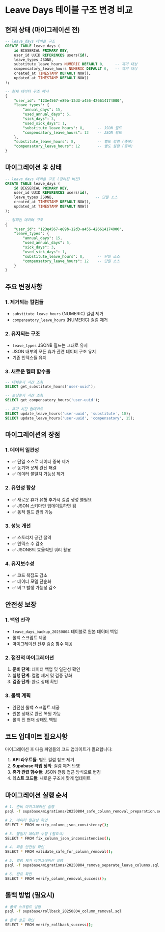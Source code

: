 # Leave Days 테이블 구조 변경 비교

## 현재 상태 (마이그레이션 전)
```sql
-- leave_days 테이블 구조
CREATE TABLE leave_days (
    id BIGSERIAL PRIMARY KEY,
    user_id UUID REFERENCES users(id),
    leave_types JSONB,
    substitute_leave_hours NUMERIC DEFAULT 0,     -- 제거 대상
    compensatory_leave_hours NUMERIC DEFAULT 0,   -- 제거 대상  
    created_at TIMESTAMP DEFAULT NOW(),
    updated_at TIMESTAMP DEFAULT NOW()
);

-- 현재 데이터 구조 예시
{
    "user_id": "123e4567-e89b-12d3-a456-426614174000",
    "leave_types": {
        "annual_days": 15,
        "used_annual_days": 5,
        "sick_days": 3,
        "used_sick_days": 1,
        "substitute_leave_hours": 8,      -- JSON 필드
        "compensatory_leave_hours": 12    -- JSON 필드
    },
    "substitute_leave_hours": 8,          -- 별도 컬럼 (중복)
    "compensatory_leave_hours": 12        -- 별도 컬럼 (중복)
}
```

## 마이그레이션 후 상태
```sql
-- leave_days 테이블 구조 (정리된 버전)
CREATE TABLE leave_days (
    id BIGSERIAL PRIMARY KEY,
    user_id UUID REFERENCES users(id),
    leave_types JSONB,                   -- 단일 소스
    created_at TIMESTAMP DEFAULT NOW(),
    updated_at TIMESTAMP DEFAULT NOW()
);

-- 정리된 데이터 구조
{
    "user_id": "123e4567-e89b-12d3-a456-426614174000",
    "leave_types": {
        "annual_days": 15,
        "used_annual_days": 5,
        "sick_days": 3,
        "used_sick_days": 1,
        "substitute_leave_hours": 8,      -- 단일 소스
        "compensatory_leave_hours": 12    -- 단일 소스
    }
}
```

## 주요 변경사항

### 1. 제거되는 컬럼들
- `substitute_leave_hours` (NUMERIC) 컬럼 제거
- `compensatory_leave_hours` (NUMERIC) 컬럼 제거

### 2. 유지되는 구조
- `leave_types` JSONB 필드는 그대로 유지
- JSON 내부의 모든 휴가 관련 데이터 구조 유지
- 기존 인덱스들 유지

### 3. 새로운 헬퍼 함수들
```sql
-- 대체휴가 시간 조회
SELECT get_substitute_hours('user-uuid');

-- 보상휴가 시간 조회  
SELECT get_compensatory_hours('user-uuid');

-- 휴가 시간 업데이트
SELECT update_leave_hours('user-uuid', 'substitute', 10);
SELECT update_leave_hours('user-uuid', 'compensatory', 15);
```

## 마이그레이션의 장점

### 1. 데이터 일관성
- ✅ 단일 소스로 데이터 중복 제거
- ✅ 동기화 문제 완전 해결
- ✅ 데이터 불일치 가능성 제거

### 2. 유연성 향상
- ✅ 새로운 휴가 유형 추가시 컬럼 생성 불필요
- ✅ JSON 스키마만 업데이트하면 됨
- ✅ 동적 필드 관리 가능

### 3. 성능 개선
- ✅ 스토리지 공간 절약
- ✅ 인덱스 수 감소
- ✅ JSONB의 효율적인 쿼리 활용

### 4. 유지보수성
- ✅ 코드 복잡도 감소
- ✅ 데이터 모델 단순화
- ✅ 버그 발생 가능성 감소

## 안전성 보장

### 1. 백업 전략
- `leave_days_backup_20250804` 테이블로 원본 데이터 백업
- 롤백 스크립트 제공
- 마이그레이션 전후 검증 함수 제공

### 2. 점진적 마이그레이션
1. **준비 단계**: 데이터 백업 및 일관성 확인
2. **실행 단계**: 컬럼 제거 및 검증 강화
3. **검증 단계**: 완료 상태 확인

### 3. 롤백 계획
- 완전한 롤백 스크립트 제공
- 원본 상태로 완전 복원 가능
- 롤백 전 현재 상태도 백업

## 코드 업데이트 필요사항

마이그레이션 후 다음 파일들의 코드 업데이트가 필요합니다:

1. **API 라우트들**: 별도 컬럼 참조 제거
2. **Supabase 타입 정의**: 컬럼 제거 반영
3. **휴가 관련 함수들**: JSON 전용 접근 방식으로 변경
4. **테스트 코드들**: 새로운 구조에 맞게 업데이트

## 마이그레이션 실행 순서

```bash
# 1. 준비 마이그레이션 실행
psql -f supabase/migrations/20250804_safe_column_removal_preparation.sql

# 2. 데이터 일관성 확인
SELECT * FROM verify_column_json_consistency();

# 3. 불일치 데이터 수정 (필요시)
SELECT * FROM fix_column_json_inconsistencies();

# 4. 최종 안전성 확인
SELECT * FROM validate_safe_for_column_removal();

# 5. 컬럼 제거 마이그레이션 실행
psql -f supabase/migrations/20250804_remove_separate_leave_columns.sql

# 6. 완료 확인
SELECT * FROM verify_column_removal_success();
```

## 롤백 방법 (필요시)

```bash
# 롤백 스크립트 실행
psql -f supabase/rollback_20250804_column_removal.sql

# 롤백 성공 확인
SELECT * FROM verify_rollback_success();
```